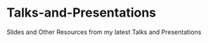 Talks-and-Presentations
=======================

Slides and Other Resources from my latest Talks and Presentations
